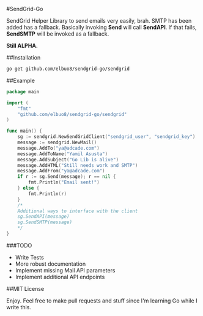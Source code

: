 #SendGrid-Go

SendGrid Helper Library to send emails very easily, brah. 
SMTP has been added has a fallback. Basically invoking **Send** will call **SendAPI**. If that fails, **SendSMTP** will be invoked as a fallback.
 
**Still ALPHA.**

##Installation

```bash
go get github.com/elbuo8/sendgrid-go/sendgrid
```

##Example

```Go
package main

import (
	"fmt"
	"github.com/elbuo8/sendgrid-go/sendgrid"
)

func main() {
	sg := sendgrid.NewSendGridClient("sendgrid_user", "sendgrid_key")
	message := sendgrid.NewMail()
	message.AddTo("ya@adcade.com")
	message.AddToName("Yamil Asusta")
	message.AddSubject("Go Lib is alive")
	message.AddHTML("Still needs work and SMTP")
	message.AddFrom("ya@adcade.com")
	if r := sg.Send(message); r == nil {
		fmt.Println("Email sent!")
	} else {
		fmt.Println(r)
	}
	/*
	Additional ways to interface with the client
	sg.SendAPI(message)
	sg.SendSMTP(message)
	*/
}

```

###TODO

* Write Tests
* More robust documentation
* Implement missing Mail API parameters
* Implement additional API endpoints

##MIT License

Enjoy. Feel free to make pull requests and stuff since I'm learning Go while I write this.
